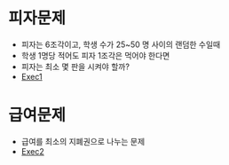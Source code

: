 # 피자문제

* 피자는 6조각이고, 학생 수가 25~50 명 사이의 랜덤한 수일때
* 학생 1명당 적어도 피자 1조각은 먹어야 한다면
* 피자는 최소 몇 판을 시켜야 할까?
* [Exec1](https://github.com/dosunggil/Class/blob/master/Java_50_App_05/src/com/cho/app/exec/Exec1.java)

# 급여문제

* 급여를 최소의 지폐권으로 나누는 문제
* [Exec2]()